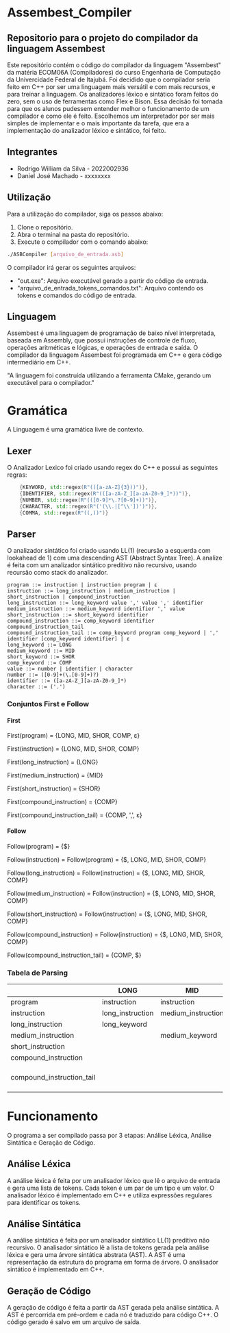 # Assembest_Compiler
## Repositorio para o projeto do compilador da linguagem Assembest

Este repositório contém o código do compilador da linguagem "Assembest" da matéria ECOM06A (Compiladores) do curso Engenharia de Computação da Univercidade Federal de Itajubá.
Foi decidido que o compilador seria feito em C++ por ser uma linguagem mais versátil e com mais recursos, e para treinar a linguagem. Os analizadores léxico e sintático foram feitos do zero, sem o uso de ferramentas como Flex e Bison. Essa decisão foi tomada para que os alunos pudessem entender melhor o funcionamento de um compilador e como ele é feito. Escolhemos um interpretador por ser mais simples de implementar e o mais importante da tarefa, que era a implementação do analizador léxico e sintático, foi feito.

## Integrantes
- Rodrigo William da Silva  - 2022002936
- Daniel José Machado       - xxxxxxxx

## Utilização
Para a utilização do compilador, siga os passos abaixo:
1. Clone o repositório.
2. Abra o terminal na pasta do repositório.
3. Execute o compilador com o comando abaixo:
```bash
./ASBCompiler [arquivo_de_entrada.asb]
```

O compilador irá gerar os seguintes arquivos:
- "out.exe": Arquivo executável gerado a partir do código de entrada.
- "arquivo_de_entrada_tokens_comandos.txt": Arquivo contendo os tokens e comandos do código de entrada.


## Linguagem
Assembest é uma linguagem de programação de baixo nível interpretada, baseada em Assembly, que possui instruções de controle de fluxo, operações aritméticas e lógicas, e operações de entrada e saída. O compilador da linguagem Assembest foi programada em C++ e gera código intermediário em C++.

"A linguagem foi construída utilizando a ferramenta CMake, gerando um executável para o compilador."

# Gramática

A Linguagem é uma gramática livre de contexto.

## Lexer

O Analizador Lexico foi criado usando regex do C++ e possui as seguintes regras:

```cpp
    {KEYWORD, std::regex(R"(([a-zA-Z]{3}))")},
    {IDENTIFIER, std::regex(R"(([a-zA-Z_][a-zA-Z0-9_]*))")},
    {NUMBER, std::regex(R"(([0-9]*\.?[0-9]+))")},
    {CHARACTER, std::regex(R"('(\\.|[^\\'])')")},
    {COMMA, std::regex(R"((,))")}
```


## Parser

O analizador sintático foi criado usando LL(1) (recursão a esquerda com lookahead de 1) com uma descending AST (Abstract Syntax Tree).
A analize é feita com um analizador sintático preditivo não recursivo, usando recursão como stack do analizador.

```
program ::= instruction | instruction program | ε
instruction ::= long_instruction | medium_instruction | short_instruction | compound_instruction
long_instruction ::= long_keyword value ',' value ',' identifier
medium_instruction ::= medium_keyword identifier ',' value
short_instruction ::= short_keyword identifier
compound_instruction ::= comp_keyword identifier compound_instruction_tail
compound_instruction_tail ::= comp_keyword program comp_keyword | ',' identifier [comp_keyword identifier] | ε
long_keyword ::= LONG
medium_keyword ::= MID
short_keyword ::= SHOR
comp_keyword ::= COMP
value ::= number | identifier | character
number ::= ([0-9]+(\.[0-9]+)?)
identifier ::= ([a-zA-Z_][a-zA-Z0-9_]*)
character ::= ('.')
```

### Conjuntos First e Follow

#### First
First(program) = {LONG, MID, SHOR, COMP, ε}

First(instruction) = {LONG, MID, SHOR, COMP}

First(long_instruction) = {LONG}

First(medium_instruction) = {MID}

First(short_instruction) = {SHOR}

First(compound_instruction) = {COMP}

First(compound_instruction_tail) = {COMP, ',', ε}

#### Follow

Follow(program) = {$}

Follow(instruction) = Follow(program) = {$, LONG, MID, SHOR, COMP}

Follow(long_instruction) = Follow(instruction) = {$, LONG, MID, SHOR, COMP}

Follow(medium_instruction) = Follow(instruction) = {$, LONG, MID, SHOR, COMP}

Follow(short_instruction) = Follow(instruction) = {$, LONG, MID, SHOR, COMP}

Follow(compound_instruction) = Follow(instruction) = {$, LONG, MID, SHOR, COMP}

Follow(compound_instruction_tail) = {COMP, $}


### Tabela de Parsing

|               | LONG          | MID           | SHOR          | COMP          | ,             | $             |
|---------------|---------------|---------------|---------------|---------------|---------------|---------------|
| program       | instruction   | instruction   | instruction   | instruction   | ε             | ε             |
| instruction   | long_instruction | medium_instruction | short_instruction | compound_instruction |               |               |
| long_instruction | long_keyword |               |               |               |               |               |
| medium_instruction |               | medium_keyword |               |               |               |               |
| short_instruction |               |               | short_keyword |               |               |               |
| compound_instruction |               |               |               | comp_keyword  |               |               |
| compound_instruction_tail |               |               |               | comp_keyword program comp_keyword | ',' identifier [comp_keyword identifier] | ε |

# Funcionamento
O programa a ser compilado passa por 3 etapas: Análise Léxica, Análise Sintática e Geração de Código.

## Análise Léxica
A análise léxica é feita por um analisador léxico que lê o arquivo de entrada e gera uma lista de tokens. Cada token é um par de um tipo e um valor. O analisador léxico é implementado em C++ e utiliza expressões regulares para identificar os tokens.

## Análise Sintática
A análise sintática é feita por um analisador sintático LL(1) preditivo não recursivo. O analisador sintático lê a lista de tokens gerada pela análise léxica e gera uma árvore sintática abstrata (AST). A AST é uma representação da estrutura do programa em forma de árvore. O analisador sintático é implementado em C++.

## Geração de Código
A geração de código é feita a partir da AST gerada pela análise sintática. A AST é percorrida em pré-ordem e cada nó é traduzido para código C++. O código gerado é salvo em um arquivo de saída.